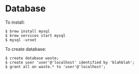 # Database

To install:
```
$ brew install mysql
$ brew services start mysql
$ mysql -uroot
```

To create database:
```
$ create database waste;
$ create user 'user'@'localhost' identified by 'blahblah';
$ grant all on waste.* to 'user'@'localhost';
```